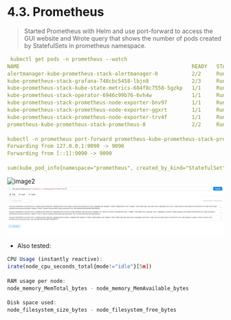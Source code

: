 # 4.3. Prometheus
> Started  Prometheus with Helm and use port-forward to access the GUI website and Wrote query that shows the number of pods created by StatefulSets in prometheus namespace.

```yaml
 kubectl get pods -n prometheus --watch
NAME                                                        READY   STATUS    RESTARTS   AGE
alertmanager-kube-prometheus-stack-alertmanager-0           2/2     Running   0          38s
kube-prometheus-stack-grafana-748cbc5458-lbjn8              2/3     Running   0          44s
kube-prometheus-stack-kube-state-metrics-684f8c7558-5gzkp   1/1     Running   0          44s
kube-prometheus-stack-operator-6946c99b76-6vh4w             1/1     Running   0          44s
kube-prometheus-stack-prometheus-node-exporter-bnv97        1/1     Running   0          44s
kube-prometheus-stack-prometheus-node-exporter-ggxrt        1/1     Running   0          44s
kube-prometheus-stack-prometheus-node-exporter-trv4f        1/1     Running   0          45s
prometheus-kube-prometheus-stack-prometheus-0               2/2     Running   0          38s

kubectl -n prometheus port-forward prometheus-kube-prometheus-stack-prometheus-0 9090:9090
Forwarding from 127.0.0.1:9090 -> 9090
Forwarding from [::1]:9090 -> 9090

sum(kube_pod_info{namespace="prometheus", created_by_kind="StatefulSet"})

```

![image2](./image.png)
![img](./img.png)
* Also tested:

```js
CPU Usage (instantly reactive):
irate(node_cpu_seconds_total{mode!="idle"}[5m])

RAM usage per node:
node_memory_MemTotal_bytes - node_memory_MemAvailable_bytes

Disk space used:
node_filesystem_size_bytes - node_filesystem_free_bytes
```
